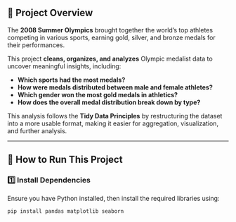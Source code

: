 
## 📌 Project Overview  
The **2008 Summer Olympics** brought together the world’s top athletes competing in various sports, earning gold, silver, and bronze medals for their performances.  

This project **cleans, organizes, and analyzes** Olympic medalist data to uncover meaningful insights, including:  
- **Which sports had the most medals?**  
- **How were medals distributed between male and female athletes?**  
- **Which gender won the most gold medals in athletics?**  
- **How does the overall medal distribution break down by type?**  

This analysis follows the **Tidy Data Principles** by restructuring the dataset into a more usable format, making it easier for aggregation, visualization, and further analysis.  

---

## 🚀 How to Run This Project  

### **1️⃣ Install Dependencies**  
Ensure you have Python installed, then install the required libraries using:  
```bash
pip install pandas matplotlib seaborn
